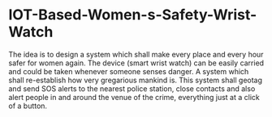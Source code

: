 # IOT-Based-Women-s-Safety-Wrist-Watch
The idea is to design a system which shall make every place and every hour safer for women  again.
The device (smart wrist watch) can be easily carried and could be taken whenever someone senses danger. A system which shall re-establish how very gregarious mankind is. 
This system shall geotag and send SOS alerts to the nearest police station, close contacts and also alert people in and around the venue of the crime, everything just at a click of a button. 
